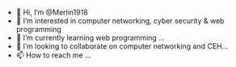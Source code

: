 - 👋 Hi, I’m @Merlin1918
- 👀 I’m interested in computer networking, cyber security & web programming 
- 🌱 I’m currently learning web programming ...
- 💞️ I’m looking to collaborate on computer networking and CEH...
- 📫 How to reach me ...
<!---
Merlin1918/Merlin1918 is a ✨ special ✨ repository because its `README.md` (this file) appears on your GitHub profile.
You can click the Preview link to take a look at your changes.
--->
